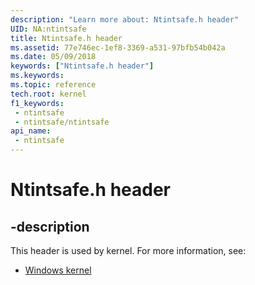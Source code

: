 ```yaml
---
description: "Learn more about: Ntintsafe.h header"
UID: NA:ntintsafe
title: Ntintsafe.h header
ms.assetid: 77e746ec-1ef8-3369-a531-97bfb54b042a
ms.date: 05/09/2018
keywords: ["Ntintsafe.h header"]
ms.keywords: 
ms.topic: reference
tech.root: kernel
f1_keywords:
 - ntintsafe
 - ntintsafe/ntintsafe
api_name:
 - ntintsafe
---
```


# Ntintsafe.h header


## -description

This header is used by kernel. For more information, see:

- [Windows kernel](../_kernel/index.md)

